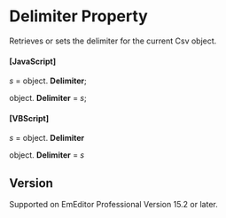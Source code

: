 # Delimiter Property

Retrieves or sets the delimiter for the current Csv object.

#### \[JavaScript\]

_s_ = object. **Delimiter**;

object. **Delimiter** = _s_;

#### \[VBScript\]

_s_ = object. **Delimiter**

object. **Delimiter** = _s_

## Version

Supported on EmEditor Professional Version 15.2 or later.